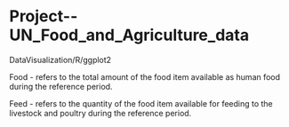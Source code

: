 # Project--UN_Food_and_Agriculture_data
DataVisualization/R/ggplot2


Food - refers to the total amount of the food item available as human food during the reference period.

Feed - refers to the quantity of the food item available for feeding to the livestock and poultry during the reference period.
